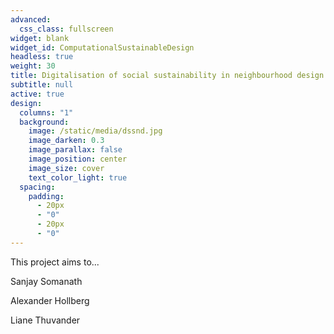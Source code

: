 ```yaml
---
advanced:
  css_class: fullscreen
widget: blank
widget_id: ComputationalSustainableDesign
headless: true
weight: 30
title: Digitalisation of social sustainability in neighbourhood design
subtitle: null
active: true
design:
  columns: "1"
  background:
    image: /static/media/dssnd.jpg
    image_darken: 0.3
    image_parallax: false
    image_position: center
    image_size: cover
    text_color_light: true
  spacing:
    padding:
      - 20px
      - "0"
      - 20px
      - "0"
---
```

This project aims to...

Sanjay Somanath

Alexander Hollberg

Liane Thuvander